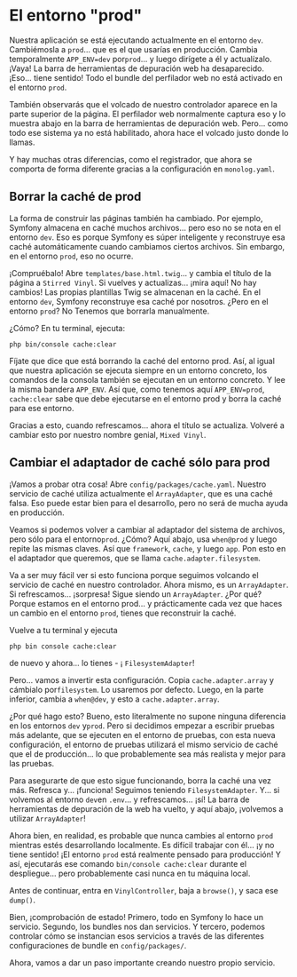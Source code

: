# El entorno "prod"

Nuestra aplicación se está ejecutando actualmente en el entorno `dev`. Cambiémosla a `prod`... que es el que usarías en producción. Cambia temporalmente `APP_ENV=dev` por`prod`... y luego dirígete a él y actualízalo. ¡Vaya! La barra de herramientas de depuración web ha desaparecido. ¡Eso... tiene sentido! Todo el bundle del perfilador web no está activado en el entorno `prod`.

También observarás que el volcado de nuestro controlador aparece en la parte superior de la página. El perfilador web normalmente captura eso y lo muestra abajo en la barra de herramientas de depuración web. Pero... como todo ese sistema ya no está habilitado, ahora hace el volcado justo donde lo llamas.

Y hay muchas otras diferencias, como el registrador, que ahora se comporta de forma diferente gracias a la configuración en `monolog.yaml`.

## Borrar la caché de prod

La forma de construir las páginas también ha cambiado. Por ejemplo, Symfony almacena en caché muchos archivos... pero eso no se nota en el entorno `dev`. Eso es porque Symfony es súper inteligente y reconstruye esa caché automáticamente cuando cambiamos ciertos archivos. Sin embargo, en el entorno `prod`, eso no ocurre.

¡Compruébalo! Abre `templates/base.html.twig`... y cambia el título de la página a `Stirred Vinyl`. Si vuelves y actualizas... ¡mira aquí! No hay cambios! Las propias plantillas Twig se almacenan en la caché. En el entorno `dev`, Symfony reconstruye esa caché por nosotros. ¿Pero en el entorno `prod`? No Tenemos que borrarla manualmente.

¿Cómo? En tu terminal, ejecuta:

```terminal
php bin/console cache:clear
```

Fíjate que dice que está borrando la caché del entorno prod. Así, al igual que nuestra aplicación se ejecuta siempre en un entorno concreto, los comandos de la consola también se ejecutan en un entorno concreto. Y lee la misma bandera `APP_ENV`. Así que, como tenemos aquí `APP_ENV=prod`, `cache:clear` sabe que debe ejecutarse en el entorno prod y borra la caché para ese entorno.

Gracias a esto, cuando refrescamos... ahora el título se actualiza. Volveré a cambiar esto por nuestro nombre genial, `Mixed Vinyl`.

## Cambiar el adaptador de caché sólo para prod

¡Vamos a probar otra cosa! Abre `config/packages/cache.yaml`. Nuestro servicio de caché utiliza actualmente el `ArrayAdapter`, que es una caché falsa. Eso puede estar bien para el desarrollo, pero no será de mucha ayuda en producción.

Veamos si podemos volver a cambiar al adaptador del sistema de archivos, pero sólo para el entorno`prod`. ¿Cómo? Aquí abajo, usa `when@prod` y luego repite las mismas claves. Así que `framework`, `cache`, y luego `app`. Pon esto en el adaptador que queremos, que se llama `cache.adapter.filesystem`.

Va a ser muy fácil ver si esto funciona porque seguimos volcando el servicio de caché en nuestro controlador. Ahora mismo, es un `ArrayAdapter`. Si refrescamos... ¡sorpresa! Sigue siendo un `ArrayAdapter`. ¿Por qué? Porque estamos en el entorno prod... y prácticamente cada vez que haces un cambio en el entorno `prod`, tienes que reconstruir la caché.

Vuelve a tu terminal y ejecuta

```terminal
php bin console cache:clear
```

de nuevo y ahora... lo tienes - ¡ `FilesystemAdapter`!

Pero... vamos a invertir esta configuración. Copia `cache.adapter.array` y cámbialo por`filesystem`. Lo usaremos por defecto. Luego, en la parte inferior, cambia a `when@dev`, y esto a `cache.adapter.array`.

¿Por qué hago esto? Bueno, esto literalmente no supone ninguna diferencia en los entornos `dev` y`prod`. Pero si decidimos empezar a escribir pruebas más adelante, que se ejecuten en el entorno de pruebas, con esta nueva configuración, el entorno de pruebas utilizará el mismo servicio de caché que el de producción... lo que probablemente sea más realista y mejor para las pruebas.

Para asegurarte de que esto sigue funcionando, borra la caché una vez más. Refresca y... ¡funciona! Seguimos teniendo `FilesystemAdapter`. Y... si volvemos al entorno `dev`en `.env`... y refrescamos... ¡sí! La barra de herramientas de depuración de la web ha vuelto, y aquí abajo, ¡volvemos a utilizar `ArrayAdapter`!

Ahora bien, en realidad, es probable que nunca cambies al entorno `prod` mientras estés desarrollando localmente. Es difícil trabajar con él... ¡y no tiene sentido! ¡El entorno `prod` está realmente pensado para producción! Y así, ejecutarás ese comando `bin/console cache:clear` durante el despliegue... pero probablemente casi nunca en tu máquina local.

Antes de continuar, entra en `VinylController`, baja a `browse()`, y saca ese `dump()`.

Bien, ¡comprobación de estado! Primero, todo en Symfony lo hace un servicio. Segundo, los bundles nos dan servicios. Y tercero, podemos controlar cómo se instancian esos servicios a través de las diferentes configuraciones de bundle en `config/packages/`.

Ahora, vamos a dar un paso importante creando nuestro propio servicio.
